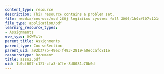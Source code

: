 ```yaml
---
content_type: resource
description: This resource contains a problem set.
file: /media/courses/esd-260j-logistics-systems-fall-2006/1b0cf607c121cfa3b7fe8d0081b70b0d_assn2.pdf
file_type: application/pdf
learning_resource_types:
- Assignments
ocw_type: OCWFile
parent_title: Assignments
parent_type: CourseSection
parent_uid: a92b377b-49ec-f493-2819-a0eccafc511e
resourcetype: Document
title: assn2.pdf
uid: 1b0cf607-c121-cfa3-b7fe-8d0081b70b0d
---
```

